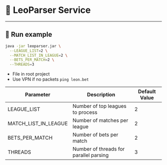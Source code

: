 # 🔖 LeoParser Service

---

## 🚀 Run example


```bash
java -jar leoparser.jar \
  --LEAGUE_LIST=2 \
  --MATCH_LIST_IN_LEAGUE=2 \
  --BETS_PER_MATCH=2 \
  --THREADS=3
```
* File in root project 
* Use VPN if no packets 
`ping leon.bet`

| Parameter        | Description                            | Default Value |
|------------------|----------------------------------------|-------------|
| LEAGUE_LIST      | Number of top leagues to process       | 2           |
| MATCH_LIST_IN_LEAGUE | Number of matches per league       | 2           |
| BETS_PER_MATCH   | Number of bets per match               | 2           |
| THREADS          | Number of threads for parallel parsing | 3           |
